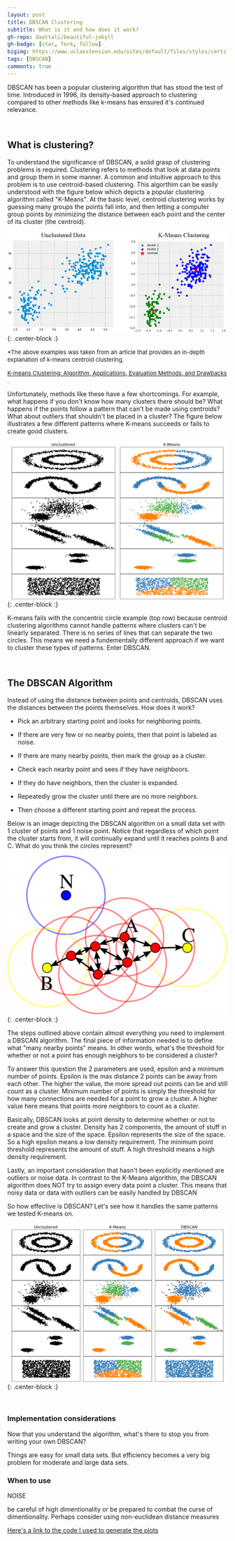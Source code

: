 ```yaml
---
layout: post
title: DBSCAN Clustering
subtitle: What is it and how does it work?
gh-repo: daattali/beautiful-jekyll
gh-badge: [star, fork, follow]
bigimg: https://www.uclaextension.edu/sites/default/files/styles/certificate_hero/public/2018-06/data-science-fos-header.jpg?itok=g7dXCLdQ
tags: [DBSCAN]
comments: true
---
```


DBSCAN has been a popular clustering algorithm that has stood the test of time. Introduced in 1996, its density-based approach to clustering compared to other methods like k-means has ensured it's continued relevance.

&nbsp;

## What is clustering?

To understand the significance of DBSCAN, a solid grasp of clustering problems is required. Clustering refers to methods that look at data points and group them in some manner. A common and intuitive approach to this problem is to use centroid-based clustering. This algorthim can be easily understood with the figure below which depicts a popular clustering algorithm called "K-Means". At the basic level, centroid clustering works by guessing many groups the points fall into, and then letting a computer group points by minimizing the distance between each point and the center of its cluster (the centroid). 

![KMeans_Example](/img/DBSCAN_Figure_1.png){: .center-block :}

<font size="2"> *The above examples was taken from an article that provides an in-depth explanation of k-means centroid clustering, 
 
 [K-means Clustering: Algorithm, Applications, Evaluation Methods, and Drawbacks](https://towardsdatascience.com/k-means-clustering-algorithm-applications-evaluation-methods-and-drawbacks-aa03e644b48a) .</font>

Unfortunately, methods like these have a few shortcomings. For example, what happens if you don't know how many clusters there should be? What happens if the points follow a pattern that can't be made using centroids? What about outliers that shouldn't be placed in a cluster? The figure below illustrates a few different patterns where K-means succeeds or fails to create good clusters.

![KMeans_Patterns](/img/DBSCAN_Figure_2.png){: .center-block :}

K-means fails with the concentric circle example (top row) because centroid clustering algorithms cannot handle patterns where clusters can't be linearly separated. There is no series of lines that can separate the two circles. This means we need a fundementally different approach if we want to cluster these types of patterns.  Enter DBSCAN.

&nbsp;

## The DBSCAN Algorithm

Instead of using the distance between points and centroids, DBSCAN uses the distances between the points themselves. How does it work?  

 - Pick an arbitrary starting point and looks for neighboring points. 
 
 - If there are very few or no nearby points, then that point is labeled as noise. 
  
 - If there are many nearby points, then mark the group as a cluster. 
   
 - Check each nearby point and sees if they have neighboors. 
 
 - If they do have neighbors, then the cluster is expanded. 
  
 - Repeatedly grow the cluster until there are no more neighbors. 
 
 - Then choose a different starting point and repeat the process.

Below is an image depicting the DBSCAN algorithm on a small data set with 1 cluster of points and 1 noise point. Notice that regardless of which point the cluster starts from, it will continually expand until it reaches points B and C. What do you think the circles represent?

![DBSCAN_Algorithm](/img/DBSCAN_Figure_3.png){: .center-block :}

The steps outlined above contain almost everything you need to implement a DBSCAN algorithm. The final piece of information needed is to define what "many nearby points" means. In other words, what's the threshold for whether or not a point has enough neigbhors to be considered a cluster?

To answer this question the 2 parameters are used, epsilon and a minimum number of points. Epsilon is the max distance 2 points can be away from each other. The higher the value, the more spread out points can be and still count as a cluster. Minimum number of points is simply the threshold for how many connections are needed for a point to grow a cluster. A higher value here means that points more neighbors to count as a cluster.

Basically, DBSCAN looks at point density to determine whether or not to create and grow a cluster. Density has 2 components, the amount of stuff in a space and the size of the space.  Epsilon represents the size of the space. So a high epsilon means a low density requirement. The minimum point threshold represents the amount of stuff. A high threshold means a high density requirement.

Lastly, an important consideration that hasn't been explicitly mentioned are outliers or noise data. In contrast to the K-Means algorithm, the DBSCAN algorithm does NOT try to assign every data point a cluster. This means that noisy data or data with outliers can be easily handled by DBSCAN


So how effective is DBSCAN? Let's see how it handles the same patterns we tested K-means on.

![DBSCAN_Comparison](/img/DBSCAN_Figure_4.png){: .center-block :}

&nbsp;

### Implementation considerations

Now that you understand the algorithm, what's there to stop you from writing your own DBSCAN?

Things are easy for small data sets. But efficiency becomes a very big problem for moderate and large data sets.


### When to use
NOISE

be careful of high dimentionality or be prepared to combat the curse of dimentionality. Perhaps consider using non-euclidean distance measures 

[Here's a link to the code I used to generate the plots](https://github.com/HKang42/DS-Unit-1-Build/blob/master/COVID_19_Project.ipynb)
